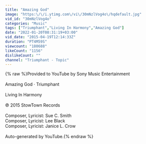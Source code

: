 ```yaml
---
title: "Amazing God"
image: "https:\/\/i.ytimg.com\/vi\/30mNzlVog4o\/hqdefault.jpg"
vid_id: "30mNzlVog4o"
categories: "Music"
tags: ["Triumphant","Living In Harmony","Amazing God"]
date: "2022-01-20T08:31:19+03:00"
vid_date: "2015-04-19T12:14:33Z"
duration: "PT4M59S"
viewcount: "180688"
likeCount: "1156"
dislikeCount: ""
channel: "Triumphant - Topic"
---
```

{% raw %}Provided to YouTube by Sony Music Entertainment<br /><br />Amazing God · Triumphant<br /><br />Living In Harmony<br /><br />℗ 2015 StowTown Records<br /><br />Composer, Lyricist: Sue C. Smith<br />Composer, Lyricist: Lee Black<br />Composer, Lyricist: Janice L. Crow<br /><br />Auto-generated by YouTube.{% endraw %}
